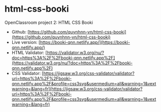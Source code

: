 # html-css-booki

OpenClassroom project 2: HTML CSS Booki

- Github: [https://github.com/quynhnn-vn/html-css-booki](https://github.com/quynhnn-vn/html-css-booki)
- Live version: [https://booki-qnn.netlify.app/](https://booki-qnn.netlify.app/)
- HTML Validator: [https://validator.w3.org/nu/?doc=https%3A%2F%2Fbooki-qnn.netlify.app%2F](https://validator.w3.org/nu/?doc=https%3A%2F%2Fbooki-qnn.netlify.app%2F)
- CSS Validator: [https://jigsaw.w3.org/css-validator/validator?uri=https%3A%2F%2Fbooki-qnn.netlify.app%2F&profile=css3svg&usermedium=all&warning=1&vextwarning=&lang=fr](https://jigsaw.w3.org/css-validator/validator?uri=https%3A%2F%2Fbooki-qnn.netlify.app%2F&profile=css3svg&usermedium=all&warning=1&vextwarning=&lang=fr)
